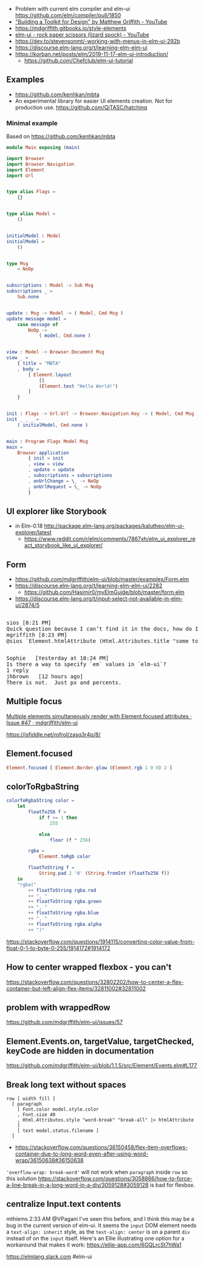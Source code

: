 - Problem with current elm compiler and elm-ui https://github.com/elm/compiler/pull/1850
- ["Building a Toolkit for Design" by Matthew Griffith - YouTube](https://www.youtube.com/watch?v=Ie-gqwSHQr0)
- https://mdgriffith.gitbooks.io/style-elements
- [elm-ui - rock paper scissors (lizard spock) - YouTube](https://www.youtube.com/watch?v=fhMLEOr8C4U)
- https://dev.to/stevensonmt/-working-with-menus-in-elm-ui-292b
- https://discourse.elm-lang.org/t/learning-elm-elm-ui
- https://korban.net/posts/elm/2019-11-17-elm-ui-introduction/
  - https://github.com/Chefclub/elm-ui-tutorial

## Examples

- https://github.com/kenhkan/mbta
- An experimental library for easier UI elements creation. Not for production use. https://github.com/QiTASC/hatchinq

### Minimal example

Based on https://github.com/kenhkan/mbta

```elm
module Main exposing (main)

import Browser
import Browser.Navigation
import Element
import Url


type alias Flags =
    {}


type alias Model =
    ()


initialModel : Model
initialModel =
    ()


type Msg
    = NoOp


subscriptions : Model -> Sub Msg
subscriptions _ =
    Sub.none


update : Msg -> Model -> ( Model, Cmd Msg )
update message model =
    case message of
        NoOp ->
            ( model, Cmd.none )


view : Model -> Browser.Document Msg
view _ =
    { title = "MBTA"
    , body =
        [ Element.layout
            []
            (Element.text "Hello World!")
        ]
    }


init : Flags -> Url.Url -> Browser.Navigation.Key -> ( Model, Cmd Msg )
init _ _ _ =
    ( initialModel, Cmd.none )


main : Program Flags Model Msg
main =
    Browser.application
        { init = init
        , view = view
        , update = update
        , subscriptions = subscriptions
        , onUrlChange = \_ -> NoOp
        , onUrlRequest = \_ -> NoOp
        }
```

## UI explorer like Storybook

- in Elm-0.18 http://package.elm-lang.org/packages/kalutheo/elm-ui-explorer/latest
  - https://www.reddit.com/r/elm/comments/7867xh/elm_ui_explorer_react_storybook_like_ui_explorer/

## Form

- https://github.com/mdgriffith/elm-ui/blob/master/examples/Form.elm
- https://discourse.elm-lang.org/t/learning-elm-elm-ui/2282
  - https://github.com/Hasimir0/myElmGuide/blob/master/form.elm
- https://discourse.elm-lang.org/t/input-select-not-available-in-elm-ui/2874/5

##

<pre>
sios [8:21 PM]
Quick question because I can’t find it in the docs, how do I do a `title="Some tooltip"`?
mgriffith [8:23 PM]
@sios `Element.htmlAttribute (Html.Attributes.title "some tooltip")` for now
</pre>

##

<pre>
Sophie   [Yesterday at 10:24 PM]
Is there a way to specify `em` values in `elm-ui`?
1 reply
jhbrown   [12 hours ago]
There is not.  Just px and percents.
</pre>

## Multiple focus

[Multiple elements simultaneously render with Element.focused attributes · Issue #47 · mdgriffith/elm-ui](https://github.com/mdgriffith/elm-ui/issues/47#issuecomment-501270001)

https://jsfiddle.net/rofrol/zasq3r4p/8/

## Element.focused

```elm
Element.focused [ Element.Border.glow (Element.rgb 1 0 0) 2 ]
```

## colorToRgbaString

```elm
colorToRgbaString color =
    let
        floatTo256 f =
            if f >= 1 then
                255

            else
                floor (f * 256)

        rgba =
            Element.toRgb color

        floatToString f =
            String.pad 2 '0' (String.fromInt (floatTo256 f))
    in
    "rgba("
        ++ floatToString rgba.red
        ++ ", "
        ++ floatToString rgba.green
        ++ ", "
        ++ floatToString rgba.blue
        ++ ", "
        ++ floatToString rgba.alpha
        ++ ")"
```

https://stackoverflow.com/questions/1914115/converting-color-value-from-float-0-1-to-byte-0-255/1914172#1914172

## How to center wrapped flexbox - you can't

https://stackoverflow.com/questions/32802202/how-to-center-a-flex-container-but-left-align-flex-items/32811002#32811002

## problem with wrappedRow

https://github.com/mdgriffith/elm-ui/issues/57

## Element.Events.on, targetValue, targetChecked, keyCode are hidden in documentation

https://github.com/mdgriffith/elm-ui/blob/1.1.5/src/Element/Events.elm#L177

## Break long text without spaces

```
row [ width fill ]
  [ paragraph
    [ Font.color model.style.color
    , Font.size 40
	, Html.Attributes.style "word-break" "break-all" |> htmlAttribute
    ]
    [ text model.status.filename ]
  ]
```

- https://stackoverflow.com/questions/36150458/flex-item-overflows-container-due-to-long-word-even-after-using-word-wrap/36150638#36150638

`'overflow-wrap: break-word'` will not work when `paragraph` inside `row` so this solution https://stackoverflow.com/questions/3058866/how-to-force-a-line-break-in-a-long-word-in-a-div/3059128#3059128 is bad for flexbox.

## centralize Input.text contents

mthiems 2:33 AM
@VPagani I've seen this before, and I think this may be a bug in the current version of elm-ui. It seems the `input` DOM element needs a `text-align: inherit` style, as the `text-align: center` is on a parent `div` instead of on the `input` itself. Here's an Ellie illustrating one option for a workaround that makes it work:
https://ellie-app.com/6GQLrcSt7hWa1

https://elmlang.slack.com #elm-ui
